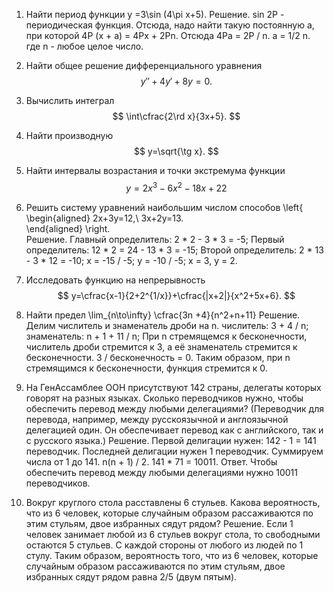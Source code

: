 1. Найти период функции
y =3\sin (4\pi x+5).
Решение.
sin 2P - периодическая функция. Отсюда, надо найти такую постоянную a, при которой 4P (x + a) = 4Px + 2Pn.
Отсюда 4Pa = 2P / n.
a = 1/2 n. где n - любое целое число.

2. Найти общее решение дифференциального уравнения
$$
y''+4y'+8y=0.
$$
3. Вычислить интеграл
$$
\int\cfrac{2\rd x}{3x+5}.
$$
4. Найти производную
$$
y=\sqrt{\tg x}.
$$
5. Найти интервалы возрастания и точки экстремума функции
$$
y=2x^3-6x^2-18x+22
$$

6. Решить систему уравнений наибольшим числом способов
  \left\{
    \begin{aligned}
      2x+3y=12,\\
      3x+2y=13.            
    \end{aligned}
  \right. 	
Решение.
Главный определитель: 2 * 2 - 3 * 3 = -5;
Первый определитель: 12 * 2 = 24 - 13 * 3 = -15;
Второй определитель: 2 * 13 - 3 * 12 = -10;
x = -15 / -5;
y = -10 / -5;
x = 3, y = 2.

7. Исследовать функцию на непрерывность
$$
y=\cfrac{x-1}{2+2^{1/x}}+\cfrac{|x+2|}{x^2+5x+6}.
$$

8. Найти предел
\lim_{n\to\infty} \cfrac{3n +4}{n^2+n+11}
Решение.
Делим числитель и знаменатель дроби на n.
числитель: 3 + 4 / n;
знаменатель: n + 1 + 11 / n;
При n стремящемся к бесконечности, числитель дроби стремится к 3, а её знаменатель стремится к бесконечности.
3 / бесконечность = 0.
Таким образом, при n стремящимся к бесконечности, функция стремится к 0.

9. На ГенАссамблее ООН присутствуют 142 страны, делегаты которых говорят на разных языках. Сколько переводчиков нужно, чтобы обеспечить перевод между любыми делегациями? (Переводчик для перевода, например, между русскоязычной и англоязычной делегацией один. Он обеспечивает перевод как с английского, так и с русского языка.)
Решение.
Первой делигации нужен: 142 - 1 = 141 переводчик.
Последней делигации нужен 1 переводчик.
Суммируем числа от 1 до 141.
n(n + 1) / 2.
141 * 71 = 10011.
Ответ.
Чтобы обеспечить перевод между любыми делегациями нужно 10011 переводчиков.

10. Вокруг круглого стола расставлены 6 стульев. Какова вероятность, что из 6 человек, которые случайным образом рассаживаются по этим стульям, двое избранных сядут рядом?
Решение.
Если 1 человек занимает любой из 6 стульев вокруг стола, то свободными остаются 5 стульев.
С каждой стороны от любого из людей по 1 стулу.
Таким образом, вероятность того, что из 6 человек, которые случайным образом рассаживаются по этим стульям, двое избранных сядут рядом равна 2/5 (двум пятым).
